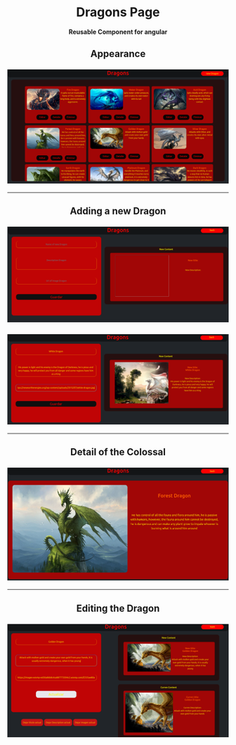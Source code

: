 <div align="center">

# Dragons Page

**Reusable Component for angular**

## Appearance

### <img src="./img/FullScreemt.png">

<hr/>

## Adding a new Dragon

### <img src="./img/Adding Dragon.png">
### <img src="./img/AddedDragon.png">

<hr/>

## Detail of the Colossal

### <img src="./img/DetailDragon.png">

<hr />

## Editing the Dragon

### <img src="./img/EditDragon.png">


</div>